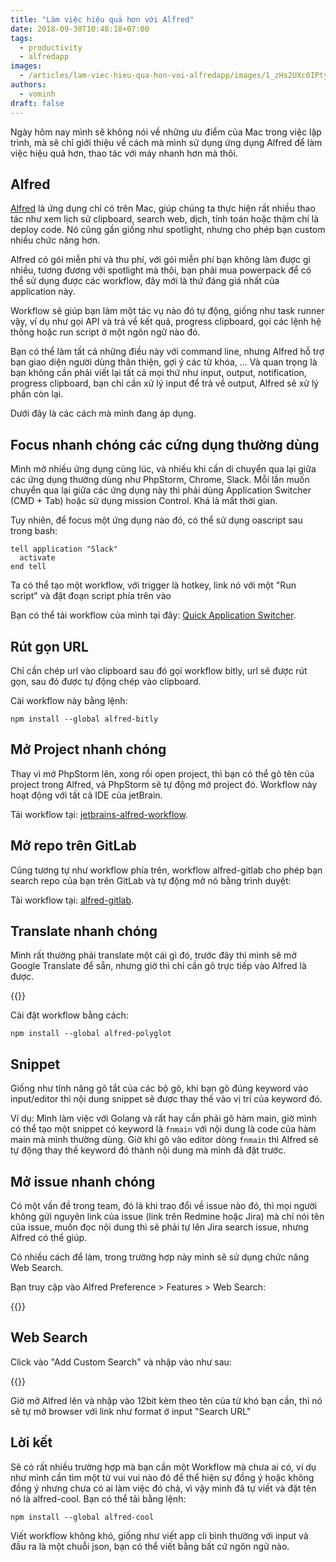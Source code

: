 ```yaml
---
title: "Làm việc hiệu quả hơn với Alfred"
date: 2018-09-30T10:48:18+07:00
tags: 
  - productivity
  - alfredapp
images:
  - /articles/lam-viec-hieu-qua-hon-voi-alfredapp/images/1_zHs2UXc0IPtyBwFMhTaucQ.png
authors:
  - vominh
draft: false
---
```


Ngày hôm nay mình sẽ không nói về những ưu điểm của Mac trong việc lập trình, mà sẽ chỉ giới thiệu về cách mà mình sử dụng ứng dụng Alfred để làm việc hiệu quả hơn, thao tác với máy nhanh hơn mà thôi.

## Alfred

[Alfred](https://www.alfredapp.com/) là ứng dụng chỉ có trên Mac, giúp chúng ta thực hiện rất nhiều thao tác như xem lịch sử clipboard, search web, dịch, tính toán hoặc thậm chí là deploy code. Nó cũng gần giống như spotlight, nhưng cho phép bạn custom nhiều chức năng hơn.

Alfred có gói miễn phí và thu phí, với gói miễn phí bạn không làm được gì nhiều, tương đương với spotlight mà thôi, bạn phải mua powerpack để có thể sử dụng được các workflow, đây mới là thứ đáng giá nhất của application này.

Workflow sẽ giúp bạn làm một tác vụ nào đó tự động, giống như task runner vậy, ví dụ như gọi API và trả về kết quả, progress clipboard, gọi các lệnh hệ thống hoặc run script ở một ngôn ngữ nào đó.

Bạn có thể làm tất cả những điều này với command line, nhưng Alfred hỗ trợ bạn giao diện người dùng thân thiện, gợi ý các từ khóa, ... Và quan trọng là bạn không cần phải viết lại tất cả mọi thứ như input, output, notification, progress clipboard, bạn chỉ cần xử lý input để trả về output, Alfred sẽ xử lý phần còn lại.

Dưới đây là các cách mà mình đang áp dụng.

## Focus nhanh chóng các cứng dụng thường dùng

Mình mở nhiều ứng dụng cùng lúc, và nhiều khi cần di chuyển qua lại giữa các ứng dụng thường dùng như PhpStorm, Chrome, Slack. Mỗi lần muốn chuyển qua lại giữa các ứng dụng này thì phải dùng Application Switcher (CMD + Tab) hoặc sử dụng mission Control. Khá là mất thời gian.

Tuy nhiên, để focus một ứng dụng nào đó, có thể sử dụng oascript sau trong bash:

```
tell application "Slack"
  activate
end tell
```

Ta có thể tạo một workflow, với trigger là hotkey, link nó với một "Run script" và đặt đoạn script phía trên vào

Bạn có thể tải workflow của mình tại đây: [Quick Application Switcher](https://github.com/nguyenvanduocit/alfredapp-workflows/raw/master/Quick%20App%20Switcher.alfredworkflow).

## Rút gọn URL

Chỉ cần chép url vào clipboard sau đó gọi workflow bitly, url sẽ được rút gọn, sau đó được tự động chép vào clipboard.

Cài workflow này bằng lệnh:

``` 
npm install --global alfred-bitly
```

## Mở Project nhanh chóng

Thay vì mở PhpStorm lên, xong rồi open project, thì bạn có thể gõ tên của project trong Alfred, và PhpStorm sẽ tự động mở project đó. Workflow này hoạt động với tất cả IDE của jetBrain.

Tải workflow tại: [jetbrains-alfred-workflow](https://github.com/bchatard/jetbrains-alfred-workflow).

## Mở repo trên GitLab

Cũng tương tự như workflow phía trên, workflow alfred-gitlab cho phép bạn search repo của bạn trên GitLab và tự động mở nó bằng trình duyệt:

Tải workflow tại: [alfred-gitlab](https://github.com/lukewaite/alfred-gitlab).

## Translate nhanh chóng

Mình rất thường phải translate một cái gì đó, trước đây thì mình sẽ mở Google Translate để sẵn, nhưng giờ thì chỉ cần gõ trực tiếp vào Alfred là được.

{{<zoom-img src="https://cdn-images-1.medium.com/max/1000/1*qefBCFgjCzNw6Z54AQZ3kQ.png">}}

Cài đặt workflow bằng cách:

```
npm install --global alfred-polyglot
```

## Snippet

Giống như tính năng gõ tắt của các bộ gõ, khi bạn gõ đúng keyword vào input/editor thì nội dung snippet sẽ được thay thế vào vị trí của keyword đó.

Ví dụ: Mình làm việc với Golang và rất hay cần phải gõ hàm main, giờ mình có thể tạo một snippet có keyword là `fnmain` với nội dung là code của hàm main mà mình thường dùng. Giờ khi gõ vào editor dòng `fnmain` thì Alfred sẽ tự động thay thế keyword đó thành nội dung mà mình đã đặt trước.

## Mở issue nhanh chóng

Có một vấn đề trong team, đó là khi trao đổi về issue nào đó, thì mọi người không gửi nguyên link của issue (link trên Redmine hoặc Jira) mà chỉ nói tên của issue, muốn đọc nội dung thì sẽ phải tự lên Jira search issue, nhưng Alfred có thể giúp.

Có nhiều cách để làm, trong trường hợp này mình sẽ sử dụng chức năng Web Search.

Bạn truy cập vào Alfred Preference > Features > Web Search:

{{<zoom-img src="https://cdn-images-1.medium.com/max/1000/1*UlJzCp1bRLsrrNuO8X0Mqg.png">}}

## Web Search

Click vào "Add Custom Search" và nhập vào như sau:

{{<zoom-img src="https://cdn-images-1.medium.com/max/1000/1*8GWZ6yehVNvqJ8bt7SbCBA.png">}}

Giờ mở Alfred lên và nhập vào 12bit kèm theo tên của từ khó bạn cần, thì nó sẽ tự mở browser với link như format ở input "Search URL"

## Lời kết

Sẽ có rất nhiều trường hợp mà bạn cần một Workflow mà chưa ai có, ví dụ như mình cần tìm một từ vui vui nào đó để thể hiện sự đồng ý hoặc không đồng ý nhưng chưa có ai làm việc đó chả, vì vậy mình đã tự viết và đặt tên nó là alfred-cool. Bạn có thể tải bằng lệnh:

```
npm install --global alfred-cool
```

Viết workflow không khó, giống như viết app cli bình thường với input và đầu ra là một chuỗi json, bạn có thể viết bằng bất cứ ngôn ngữ nào.
